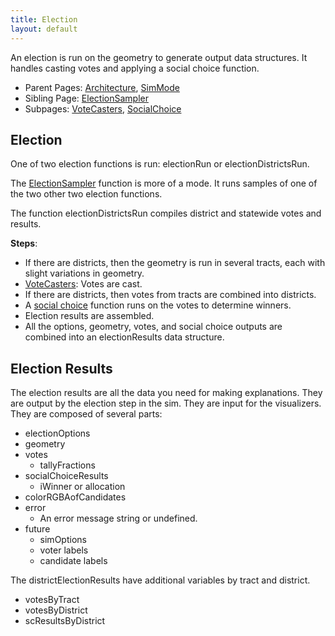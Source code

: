 ```yaml
---
title: Election
layout: default
---
```


An election is run on the geometry to generate output data structures. It handles casting votes and applying a social choice function. 

- Parent Pages: [Architecture](architecture.md), [SimMode](simMode.md)
- Sibling Page: [ElectionSampler](electionSampler.md)
- Subpages: [VoteCasters](voteCasters.md), [SocialChoice](socialChoice.md)

## Election

One of two election functions is run: electionRun or electionDistrictsRun.

The  [ElectionSampler](electionSampler.md) function is more of a mode. It runs samples of one of the two other two election functions.

The function electionDistrictsRun compiles district and statewide votes and results.

**Steps**:

- If there are districts, then the geometry is run in several tracts, each with slight variations in geometry.
- [VoteCasters](voteCasters.md): Votes are cast.
- If there are districts, then votes from tracts are combined into districts.
- A [social choice](socialChoice.md) function runs on the votes to determine winners.
- Election results are assembled.
- All the options, geometry, votes, and social choice outputs are combined into an electionResults data structure.

## Election Results

The election results are all the data you need for making explanations. They are output by the election step in the sim. They are input for the visualizers. They are composed of several parts:

* electionOptions
* geometry
* votes
  * tallyFractions
* socialChoiceResults
  * iWinner or allocation
* colorRGBAofCandidates
* error
  * An error message string or undefined.
* future
  * simOptions
  * voter labels
  * candidate labels

The districtElectionResults have additional variables by tract and district.

* votesByTract
* votesByDistrict
* scResultsByDistrict


